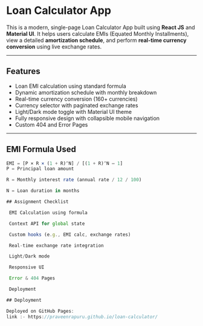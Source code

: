 # Loan Calculator App

This is a modern, single-page Loan Calculator App built using **React JS** and **Material UI**. It helps users calculate EMIs (Equated Monthly Installments), view a detailed **amortization schedule**, and perform **real-time currency conversion** using live exchange rates.


---

## Features

-  Loan EMI calculation using standard formula
-  Dynamic amortization schedule with monthly breakdown
-  Real-time currency conversion (160+ currencies)
-  Currency selector with paginated exchange rates
-  Light/Dark mode toggle with Material UI theme
-  Fully responsive design with collapsible mobile navigation
-  Custom 404 and Error Pages

---

## EMI Formula Used

```js
EMI = [P × R × (1 + R)^N] / [(1 + R)^N – 1]
P = Principal loan amount

R = Monthly interest rate (annual rate / 12 / 100)

N = Loan duration in months

## Assignment Checklist

 EMI Calculation using formula

 Context API for global state

 Custom hooks (e.g., EMI calc, exchange rates)

 Real-time exchange rate integration

 Light/Dark mode

 Responsive UI

 Error & 404 Pages

 Deployment

## Deployment

Deployed on GitHub Pages:
link :- https://praveenrapuru.github.io/loan-calculator/

